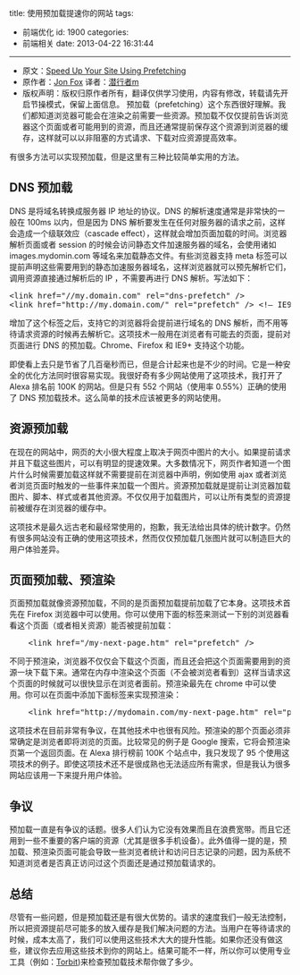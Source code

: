 title: 使用预加载提速你的网站
tags:
  - 前端优化
id: 1900
categories:
  - 前端相关
date: 2013-04-22 16:31:44
---

*   原文：[Speed Up Your Site Using Prefetching](http://calendar.perfplanet.com/2012/speed-up-your-site-using-prefetching/)
*   原作者：[Jon Fox](jonefox.com/blog/) 译者：[潜行者m](http://www.qianxingzhem.com)
*   版权声明：版权归原作者所有，翻译仅供学习使用，内容有修改，转载请先开启节操模式，保留上面信息。
预加载（prefetching）这个东西很好理解。我们都知道浏览器可能会在渲染之前需要一些资源。预加载不仅仅提前告诉浏览器这个页面或者可能用到的资源，而且还通常提前保存这个资源到浏览器的缓存，这样就可以以非阻塞的方式请求、下载对应资源提高效率。

有很多方法可以实现预加载，但是这里有三种比较简单实用的方法。

## DNS 预加载

DNS 是将域名转换成服务器 IP 地址的协议。DNS 的解析速度通常是非常快的一般在 100ms 以内，但是因为 DNS 解析要发生在任何对服务器的请求之前，这样会造成一个级联效应（cascade effect），这样就会增加页面加载的时间。浏览器解析页面或者 session 的时候会访问静态文件加速服务器的域名，会使用诸如 images.mydomin.com 等域名来加载静态文件。有些浏览器支持 meta 标签可以提前声明这些需要用到的静态加速服务器域名，这样浏览器就可以预先解析它们，调用资源直接通过解析后的 IP ，不需要再进行 DNS 解析。写法如下：
<pre>&lt;link href="//my.domain.com" rel="dns-prefetch" /&gt;
&lt;link href="http://my.domain.com/" rel="prefetch" /&gt; &lt;!– IE9+ –&gt;</pre>
增加了这个标签之后，支持它的浏览器将会提前进行域名的 DNS 解析，而不用等待请求资源的时候再去解析它。这项技术一般用在浏览者有可能去的页面，提前对页面进行 DNS 的预加载。Chrome、Firefox 和 IE9+ 支持这个功能。

即使看上去只是节省了几百毫秒而已，但是合计起来也是不少的时间。它是一种安全的优化方法同时很容易实现。我很好奇有多少网站使用了这项技术，我打开了 Alexa 排名前 100K 的网站。但是只有 552 个网站（使用率 0.55%）正确的使用了 DNS 预加载技术。这么简单的技术应该被更多的网站使用。

## 资源预加载

在现在的网站中，网页的大小很大程度上取决于网页中图片的大小。如果提前请求并且下载这些图片，可以有明显的提速效果。大多数情况下，网页作者知道一个图片什么时候需要加载这样就不需要提前在浏览器中声明，例如使用 ajax 或者浏览者浏览页面时触发的一些事件来加载一个图片。资源预加载就是提前让浏览器加载图片、脚本、样式或者其他资源。不仅仅用于加载图片，可以让所有类型的资源提前被缓存在浏览器的缓存中。

这项技术是最久远古老和最经常使用的，抱歉，我无法给出具体的统计数字。仍然有很多网站没有正确的使用这项技术，然而仅仅预加载几张图片就可以制造巨大的用户体验差异。

## 页面预加载、预渲染

页面预加载就像资源预加载，不同的是页面预加载提前加载了它本身。这项技术首先在 Firefox 浏览器中可以使用。你可以使用下面的标签来测试一下别的浏览器看看这个页面（或者相关资源）能否被提前加载：
<pre>    &lt;link href="/my-next-page.htm" rel="prefetch" /&gt;</pre>
不同于预渲染，浏览器不仅仅会下载这个页面，而且还会把这个页面需要用到的资源一块下载下来。通常在内存中渲染这个页面（不会被浏览者看到）这样当请求这个页面的时候就可以很快显示在浏览者面前。预渲染最先在 chrome 中可以使用。你可以在页面中添加下面标签来实现预渲染：
<pre>    &lt;link href="http://mydomain.com/my-next-page.htm" rel="prerender" /&gt;</pre>
这项技术在目前非常有争议，在其他技术中也很有风险。预渲染的那个页面必须非常确定是浏览者即将浏览的页面。比较常见的例子是 Google 搜索，它将会预渲染页第一个返回页面。在 Alexa 排行榜前 100K 个站点中，我只发现了 95 个使用这项技术的例子。即使这项技术还不是很成熟也无法适应所有需求，但是我认为很多网站应该用一下来提升用户体验。

## 争议

预加载一直是有争议的话题。很多人们认为它没有效果而且在浪费宽带。而且它还用到一些不重要的客户端的资源（尤其是很多手机设备）。此外值得一提的是，预加载、预渲染页面可能会导致一些浏览者统计和访问日志记录的问题，因为系统不知道浏览者是否真正访问过这个页面还是通过预加载请求的。

## 总结

尽管有一些问题，但是预加载还是有很大优势的。请求的速度我们一般无法控制，所以把资源提前尽可能多的放入缓存是我们解决问题的方法。当用户在等待请求的时候，成本太高了，我们可以使用这些技术大大的提升性能。如果你还没有做这些，建议你去应用这些技术到你的网站上。结果可能不一样，所以你可以使用专业工具（例如：[Torbit](http://torbit.com/))来检查预加载技术帮你做了多少。